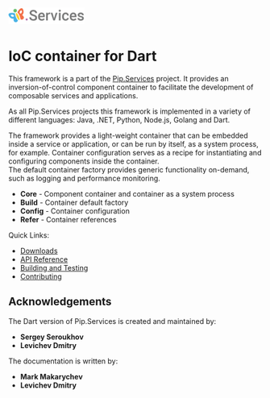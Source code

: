 # <img src="https://github.com/pip-services/pip-services/raw/master/design/Logo.png" alt="Pip.Services Logo" style="max-width:30%"> 
# IoC container for Dart

This framework is a part of the [Pip.Services](https://github.com/pip-services/pip-services) project.
It provides an inversion-of-control component container to facilitate the development of composable services and applications.

As all Pip.Services projects this framework is implemented in a variety of different languages: Java, .NET, Python, Node.js, Golang and Dart. 

The framework provides a light-weight container that can be embedded inside a service or application, or can be run by itself,
as a system process, for example. Container configuration serves as a recipe for instantiating and configuring components inside the container.  
The default container factory provides generic functionality on-demand, such as logging and performance monitoring.

- **Core** - Component container and container as a system process
- **Build** - Container default factory
- **Config** - Container configuration
- **Refer** - Container references

Quick Links:

* [Downloads](https://github.com/pip-services3-node/pip-services3-container-node/blob/master/doc/Downloads.md)
* [API Reference](https://pub.dev/documentation/pip_services3_components/latest/pip_services3_components/pip_services3_components-library.html)
* [Building and Testing](https://github.com/pip-services3-node/pip-services3-container-node/blob/master/doc/Development.md)
* [Contributing](https://github.com/pip-services3-node/pip-services3-container-node/blob/master/doc/Development.md#contrib)

## Acknowledgements

The Dart version of Pip.Services is created and maintained by:
- **Sergey Seroukhov**
- **Levichev Dmitry**

The documentation is written by:
- **Mark Makarychev**
- **Levichev Dmitry**
